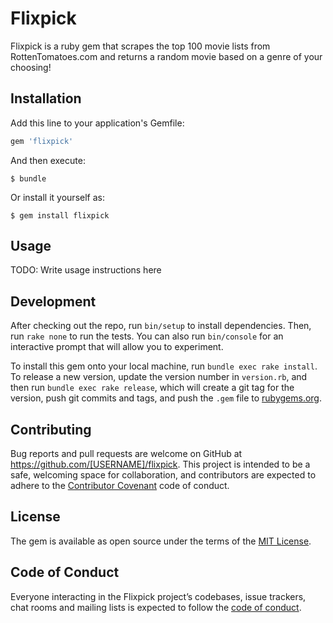 # Flixpick

Flixpick is a ruby gem that scrapes the top 100 movie lists from RottenTomatoes.com and returns a random movie based on a genre of your choosing!

## Installation

Add this line to your application's Gemfile:

```ruby
gem 'flixpick'
```

And then execute:

    $ bundle

Or install it yourself as:

    $ gem install flixpick

## Usage

TODO: Write usage instructions here

## Development

After checking out the repo, run `bin/setup` to install dependencies. Then, run `rake none` to run the tests. You can also run `bin/console` for an interactive prompt that will allow you to experiment.

To install this gem onto your local machine, run `bundle exec rake install`. To release a new version, update the version number in `version.rb`, and then run `bundle exec rake release`, which will create a git tag for the version, push git commits and tags, and push the `.gem` file to [rubygems.org](https://rubygems.org).

## Contributing

Bug reports and pull requests are welcome on GitHub at https://github.com/[USERNAME]/flixpick. This project is intended to be a safe, welcoming space for collaboration, and contributors are expected to adhere to the [Contributor Covenant](http://contributor-covenant.org) code of conduct.

## License

The gem is available as open source under the terms of the [MIT License](https://opensource.org/licenses/MIT).

## Code of Conduct

Everyone interacting in the Flixpick project’s codebases, issue trackers, chat rooms and mailing lists is expected to follow the [code of conduct](https://github.com/[USERNAME]/flixpick/blob/master/CODE_OF_CONDUCT.md).
